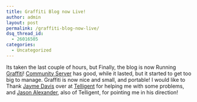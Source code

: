```yaml
---
title: Graffiti Blog now Live!
author: admin
layout: post
permalink: /graffiti-blog-now-live/
dsq_thread_id:
  - 26016505
categories:
  - Uncategorized
---
```

Its taken the last couple of hours, but Finally, the blog is now Running [Graffiti][1]! [Community Server][2] has good, while it lasted, but it started to get too big to manage. Graffiti is now nice and small, and portable! I would like to Thank [Jayme Davis][3] over at [Telligent][4] for helping me with some problems, and [Jason Alexander][5], also of Telligent, for pointing me in his direction!

 [1]: http://graffiticms.com/
 [2]: http://www.communityserver.org
 [3]: http://telligenti.com/jaymedavis/
 [4]: http://telligent.com/
 [5]: http://jasona.net/